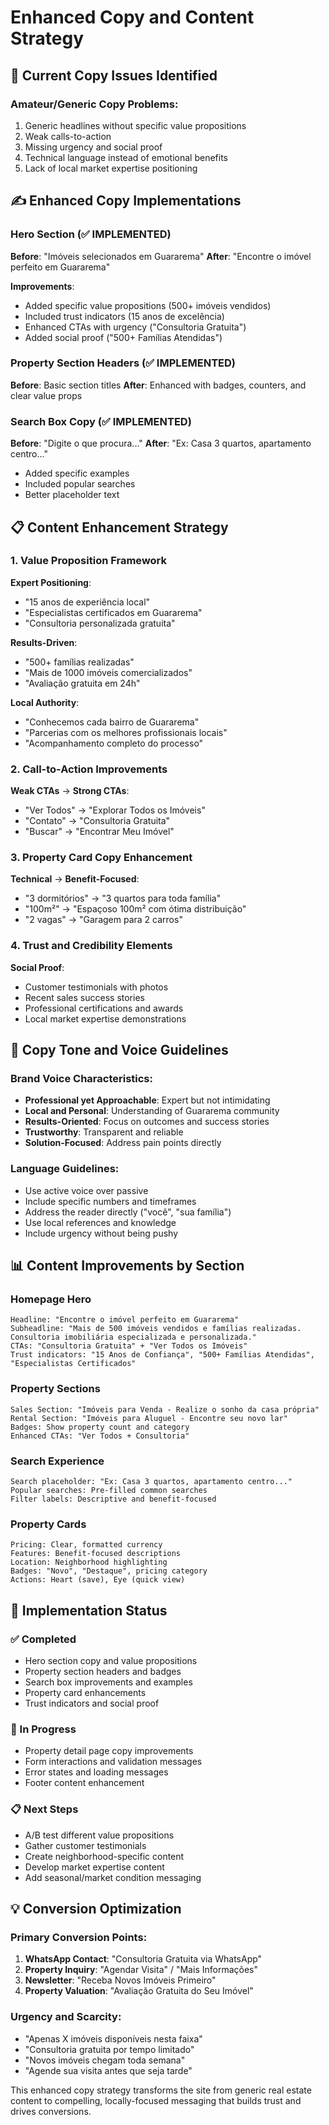 # Enhanced Copy and Content Strategy

## 🎯 Current Copy Issues Identified

### Amateur/Generic Copy Problems:
1. Generic headlines without specific value propositions
2. Weak calls-to-action
3. Missing urgency and social proof
4. Technical language instead of emotional benefits
5. Lack of local market expertise positioning

## ✍️ Enhanced Copy Implementations

### Hero Section (✅ IMPLEMENTED)
**Before**: "Imóveis selecionados em Guararema"
**After**: "Encontre o imóvel perfeito em Guararema"

**Improvements**:
- Added specific value propositions (500+ imóveis vendidos)
- Included trust indicators (15 anos de excelência)
- Enhanced CTAs with urgency ("Consultoria Gratuita")
- Added social proof ("500+ Famílias Atendidas")

### Property Section Headers (✅ IMPLEMENTED)
**Before**: Basic section titles
**After**: Enhanced with badges, counters, and clear value props

### Search Box Copy (✅ IMPLEMENTED)
**Before**: "Digite o que procura..."
**After**: "Ex: Casa 3 quartos, apartamento centro..."
- Added specific examples
- Included popular searches
- Better placeholder text

## 📋 Content Enhancement Strategy

### 1. Value Proposition Framework
**Expert Positioning**:
- "15 anos de experiência local"
- "Especialistas certificados em Guararema"
- "Consultoria personalizada gratuita"

**Results-Driven**:
- "500+ famílias realizadas"
- "Mais de 1000 imóveis comercializados"
- "Avaliação gratuita em 24h"

**Local Authority**:
- "Conhecemos cada bairro de Guararema"
- "Parcerias com os melhores profissionais locais"
- "Acompanhamento completo do processo"

### 2. Call-to-Action Improvements
**Weak CTAs** → **Strong CTAs**:
- "Ver Todos" → "Explorar Todos os Imóveis"
- "Contato" → "Consultoria Gratuita"
- "Buscar" → "Encontrar Meu Imóvel"

### 3. Property Card Copy Enhancement
**Technical** → **Benefit-Focused**:
- "3 dormitórios" → "3 quartos para toda família"
- "100m²" → "Espaçoso 100m² com ótima distribuição"
- "2 vagas" → "Garagem para 2 carros"

### 4. Trust and Credibility Elements
**Social Proof**:
- Customer testimonials with photos
- Recent sales success stories
- Professional certifications and awards
- Local market expertise demonstrations

## 🎨 Copy Tone and Voice Guidelines

### Brand Voice Characteristics:
- **Professional yet Approachable**: Expert but not intimidating
- **Local and Personal**: Understanding of Guararema community
- **Results-Oriented**: Focus on outcomes and success stories
- **Trustworthy**: Transparent and reliable
- **Solution-Focused**: Address pain points directly

### Language Guidelines:
- Use active voice over passive
- Include specific numbers and timeframes
- Address the reader directly ("você", "sua família")
- Use local references and knowledge
- Include urgency without being pushy

## 📊 Content Improvements by Section

### Homepage Hero
```
Headline: "Encontre o imóvel perfeito em Guararema"
Subheadline: "Mais de 500 imóveis vendidos e famílias realizadas. Consultoria imobiliária especializada e personalizada."
CTAs: "Consultoria Gratuita" + "Ver Todos os Imóveis"
Trust indicators: "15 Anos de Confiança", "500+ Famílias Atendidas", "Especialistas Certificados"
```

### Property Sections
```
Sales Section: "Imóveis para Venda - Realize o sonho da casa própria"
Rental Section: "Imóveis para Aluguel - Encontre seu novo lar"
Badges: Show property count and category
Enhanced CTAs: "Ver Todos + Consultoria"
```

### Search Experience
```
Search placeholder: "Ex: Casa 3 quartos, apartamento centro..."
Popular searches: Pre-filled common searches
Filter labels: Descriptive and benefit-focused
```

### Property Cards
```
Pricing: Clear, formatted currency
Features: Benefit-focused descriptions
Location: Neighborhood highlighting
Badges: "Novo", "Destaque", pricing category
Actions: Heart (save), Eye (quick view)
```

## 🚀 Implementation Status

### ✅ Completed
- Hero section copy and value propositions
- Property section headers and badges
- Search box improvements and examples
- Property card enhancements
- Trust indicators and social proof

### 🔄 In Progress
- Property detail page copy improvements
- Form interactions and validation messages
- Error states and loading messages
- Footer content enhancement

### 📋 Next Steps
- A/B test different value propositions
- Gather customer testimonials
- Create neighborhood-specific content
- Develop market expertise content
- Add seasonal/market condition messaging

## 💡 Conversion Optimization

### Primary Conversion Points:
1. **WhatsApp Contact**: "Consultoria Gratuita via WhatsApp"
2. **Property Inquiry**: "Agendar Visita" / "Mais Informações"
3. **Newsletter**: "Receba Novos Imóveis Primeiro"
4. **Property Valuation**: "Avaliação Gratuita do Seu Imóvel"

### Urgency and Scarcity:
- "Apenas X imóveis disponíveis nesta faixa"
- "Consultoria gratuita por tempo limitado"
- "Novos imóveis chegam toda semana"
- "Agende sua visita antes que seja tarde"

This enhanced copy strategy transforms the site from generic real estate content to compelling, locally-focused messaging that builds trust and drives conversions.